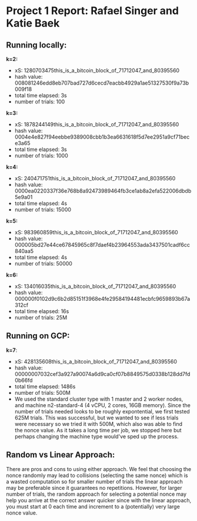 # Project 1 Report: Rafael Singer and Katie Baek

## Running locally:
**k=2:**  
- xS: 1280703475this_is_a_bitcoin_block_of_71712047_and_80395560  
- hash value: 008081246edd8eb707bad727d6cecd7eacbb4929a1ae51327530f9a73b009f18  
- total time elapsed: 3s  
- number of trials: 100  

**k=3:**  
- xS: 1878244149this_is_a_bitcoin_block_of_71712047_and_80395560  
- hash value: 0004e4e827f94eebbe9389008cbb1b3ea6631618f5d7ee2951a9cf71bece3a65  
- total time elapsed: 3s  
- number of trials: 1000  

**k=4:**  
- xS: 240471751this_is_a_bitcoin_block_of_71712047_and_80395560  
- hash value: 0000ea0220337f36e768b8a92473989464fb3ce1ab8a2efa522006dbdb5e9a01  
- total time elapsed: 4s  
- number of trials: 15000  

**k=5:**  
- xS: 983960859this_is_a_bitcoin_block_of_71712047_and_80395560  
- hash value: 000005bd27e44ce67845965c8f7daef4b23964553ada3437501cadf6cc840aa5  
- total time elapsed: 4s  
- number of trials: 50000  

**k=6:**  
- xS: 134016035this_is_a_bitcoin_block_of_71712047_and_80395560  
- hash value: 000000f0102d9c6b2d85151f3968e4fe29584194481ecbfc9659893b67a312cf  
- total time elapsed: 16s  
- number of trials: 25M  

## Running on GCP:
**k=7**:  
- xS: 428135608this_is_a_bitcoin_block_of_71712047_and_80395560
- hash value: 00000007032cef3a927a90074a6d9ca0cf07b8849575d0338b128dd7fd0b66fd
- total time elapsed: 1486s
- number of trials: 500M
- We used the standard cluster type with 1 master and 2 worker nodes, and machine n2-standard-4 (4 vCPU, 2 cores, 16GB memory). Since the number of trials needed looks to be
roughly expontential, we first tested 625M trials. This was successful, but we wanted to see if less trials were necessary so we tried it with 500M, which also was able to find
the nonce value. As it takes a long time per job, we stopped here but perhaps changing the machine type would've sped up the process.

## Random vs Linear Approach:
There are pros and cons to using either approach. We feel that choosing the nonce randomly may lead to collisions (selecting the same nonce) which is a wasted computation so for smaller number of trials the linear approach may be preferable since it guarantees no repetitions. However, for larger number of trials, the random approach for selecting a potential nonce may help you arrive at the correct answer quicker since with the linear approach, you must start at 0 each time and increment
to a (potentially) very large nonce value.
